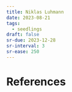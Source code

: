 ```yaml
---
title: Niklas Luhmann
date: 2023-08-21
tags:
  - seedlings
draft: false
sr-due: 2023-12-28
sr-interval: 3
sr-ease: 250
---
```




# References


